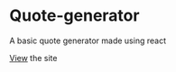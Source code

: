 # Quote-generator

A basic quote generator made using react

[View](https://random-quote-generator.anvinc.repl.co/) the site

